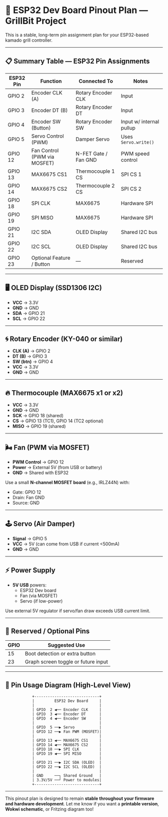 # 📌 ESP32 Dev Board Pinout Plan — GrillBit Project

This is a stable, long-term pin assignment plan for your ESP32-based kamado grill controller.

---

## 📋 Summary Table — ESP32 Pin Assignments

| ESP32 Pin | Function                     | Connected To                  | Notes                             |
|-----------|------------------------------|-------------------------------|-----------------------------------|
| GPIO 2    | Encoder CLK (A)             | Rotary Encoder CLK           | Input                             |
| GPIO 3    | Encoder DT (B)              | Rotary Encoder DT            | Input                             |
| GPIO 4    | Encoder SW (Button)         | Rotary Encoder SW            | Input w/ internal pullup          |
| GPIO 5    | Servo Control (PWM)         | Damper Servo                 | Uses `Servo.write()`              |
| GPIO 12   | Fan Control (PWM via MOSFET)| N-FET Gate / Fan GND         | PWM speed control                 |
| GPIO 13   | MAX6675 CS1                 | Thermocouple 1 CS            | SPI CS 1                          |
| GPIO 14   | MAX6675 CS2                 | Thermocouple 2 CS            | SPI CS 2                          |
| GPIO 18   | SPI CLK                     | MAX6675                      | Hardware SPI                      |
| GPIO 19   | SPI MISO                    | MAX6675                      | Hardware SPI                      |
| GPIO 21   | I2C SDA                     | OLED Display                 | Shared I2C bus                    |
| GPIO 22   | I2C SCL                     | OLED Display                 | Shared I2C bus                    |
| GPIO 23   | Optional Feature / Button   | —                             | Reserved                          |

---

## 🖥️ OLED Display (SSD1306 I2C)

- **VCC** → 3.3V
- **GND** → GND
- **SDA** → GPIO 21
- **SCL** → GPIO 22

---

## 🌀 Rotary Encoder (KY-040 or similar)

- **CLK (A)** → GPIO 2
- **DT (B)**  → GPIO 3
- **SW (btn)** → GPIO 4
- **VCC** → 3.3V
- **GND** → GND

---

## 🔥 Thermocouple (MAX6675 x1 or x2)

- **VCC** → 3.3V
- **GND** → GND
- **SCK** → GPIO 18 (shared)
- **CS**  → GPIO 13 (TC1), GPIO 14 (TC2 optional)
- **MISO** → GPIO 19 (shared)

---

## 🌬️ Fan (PWM via MOSFET)

- **PWM Control** → GPIO 12
- **Power** → External 5V (from USB or battery)
- **GND** → Shared with ESP32

Use a small **N-channel MOSFET board** (e.g., IRLZ44N) with:
- Gate: GPIO 12
- Drain: Fan GND
- Source: GND

---

## 🕹️ Servo (Air Damper)

- **Signal** → GPIO 5
- **VCC** → 5V (can come from USB if current <500mA)
- **GND** → GND

---

## ⚡ Power Supply

- **5V USB** powers:
  - ESP32 Dev board
  - Fan (via MOSFET)
  - Servo (if low-power)

Use external 5V regulator if servo/fan draw exceeds USB current limit.

---

## 🧩 Reserved / Optional Pins

| GPIO | Suggested Use             |
|------|---------------------------|
| 15   | Boot detection or extra button |
| 23   | Graph screen toggle or future input |

---

## 📌 Pin Usage Diagram (High-Level View)

```
            +-----------------------------+
            |         ESP32 Dev Board     |
            |                             |
            | GPIO  2 ◀── Encoder CLK     |
            | GPIO  3 ◀── Encoder DT      |
            | GPIO  4 ◀── Encoder SW      |
            |                             |
            | GPIO  5 ──▶ Servo           |
            | GPIO 12 ──▶ Fan PWM (MOSFET)|
            |                             |
            | GPIO 13 ◀── MAX6675 CS1     |
            | GPIO 14 ◀── MAX6675 CS2     |
            | GPIO 18 ──▶ SPI CLK         |
            | GPIO 19 ◀── SPI MISO        |
            |                             |
            | GPIO 21 ──▶ I2C SDA (OLED)  |
            | GPIO 22 ──▶ I2C SCL (OLED)  |
            |                             |
            | GND     ──┐ Shared Ground   |
            | 3.3V/5V ──┘ Power to modules|
            +-----------------------------+
```

---

This pinout plan is designed to remain **stable throughout your firmware and hardware development**. Let me know if you want a **printable version**, **Wokwi schematic**, or Fritzing diagram too!
